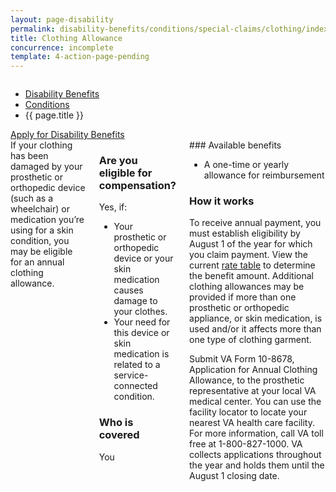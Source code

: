 ```yaml
---
layout: page-disability
permalink: disability-benefits/conditions/special-claims/clothing/index.html
title: Clothing Allowance
concurrence: incomplete
template: 4-action-page-pending
---
```


<div class="splash" markdown="0">
<div class="row" markdown="0">
<div class="small-12 columns" markdown="0">

<ul class="breadcrumbs" role="menubar" aria-label="Primary">
<li class="parent"><a href="/disability-benefits/">Disability Benefits</a></li>
<li class="parent"><a href="/disability-benefits/conditions/">Conditions</a></li>
<li class="active">{{ page.title }}</li>
</ul>


</div>
</div>
</div>

<div class="main" role="main" markdown="0">

<div class="action-bar">
  <div class="row">
    <div class="small-12 columns">
      <a class="usa-button-primary" href="{{ site.url}}/disability-benefits/get/">Apply for Disability Benefits</a>
    </div>
  </div>
</div>

<div class="section one" markdown="0">
<div class="primary" markdown="0">
<div class="row" markdown="0">
<div class="small-12 columns" markdown="1">

<div markdown="1">
If your clothing has been damaged by your prosthetic or orthopedic device (such as a wheelchair) or medication you’re using for a skin condition, you may be eligible for an annual clothing allowance.
</div>
<div class="call-out" markdown="1">

### Are you eligible for compensation?

Yes, if:

- Your prosthetic or orthopedic device or your skin medication causes damage to your clothes.
- Your need for this device or skin medication is related to a service-connected condition.

### Who is covered

You
</div>

<div markdown="1">
### Available benefits

- A one-time or yearly allowance for reimbursement

### How it works

To receive annual payment, you must establish eligibility by August 1 of the year for which you claim payment. View the current [rate table](http://www.benefits.va.gov/COMPENSATION/special_Benefit_Allowances_2012.asp) to determine the benefit amount. Additional clothing allowances may be provided if more than one prosthetic or orthopedic appliance, or skin medication, is used and/or it affects more than one type of clothing garment.

Submit VA Form 10-8678, Application for Annual Clothing Allowance, to the prosthetic representative at your local VA medical center. You can use the facility locator to locate your nearest VA health care facility. For more information, call VA toll free at 1-800-827-1000. VA collects applications throughout the year and holds them until the August 1 closing date.
</div>
</div>

</div>
</div>


</div>
